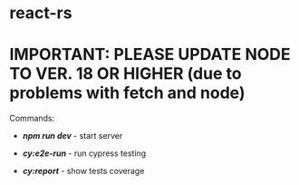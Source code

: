 # react-rs

# IMPORTANT: PLEASE UPDATE NODE TO VER. 18 OR HIGHER (due to problems with fetch and node)

Commands:

* ***npm run dev*** - start server

* ***cy:e2e-run*** - run cypress testing

* ***cy:report*** - show tests coverage
